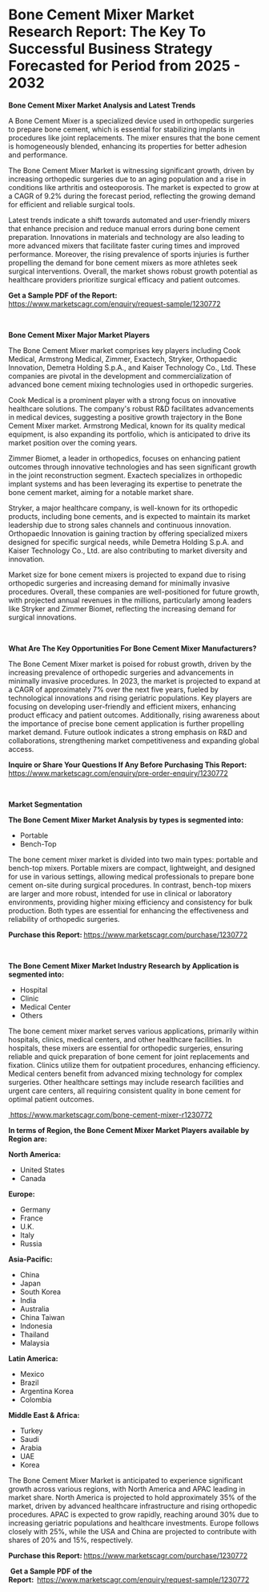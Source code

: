 <p><h1>Bone Cement Mixer Market Research Report: The Key To Successful Business Strategy Forecasted for Period from 2025 - 2032</h1></p><p><strong>Bone Cement Mixer Market Analysis and Latest Trends</strong></p>
<p><p>A Bone Cement Mixer is a specialized device used in orthopedic surgeries to prepare bone cement, which is essential for stabilizing implants in procedures like joint replacements. The mixer ensures that the bone cement is homogeneously blended, enhancing its properties for better adhesion and performance.</p><p>The Bone Cement Mixer Market is witnessing significant growth, driven by increasing orthopedic surgeries due to an aging population and a rise in conditions like arthritis and osteoporosis. The market is expected to grow at a CAGR of 9.2% during the forecast period, reflecting the growing demand for efficient and reliable surgical tools. </p><p>Latest trends indicate a shift towards automated and user-friendly mixers that enhance precision and reduce manual errors during bone cement preparation. Innovations in materials and technology are also leading to more advanced mixers that facilitate faster curing times and improved performance. Moreover, the rising prevalence of sports injuries is further propelling the demand for bone cement mixers as more athletes seek surgical interventions. Overall, the market shows robust growth potential as healthcare providers prioritize surgical efficacy and patient outcomes.</p></p>
<p><strong>Get a Sample PDF of the Report:&nbsp;</strong> <a href="https://www.marketscagr.com/enquiry/request-sample/1230772?utm_campaign=2518&utm_medium=2&utm_source=Github&utm_content=ia&utm_term=13042025&utm_id=bone-cement-mixer">https://www.marketscagr.com/enquiry/request-sample/1230772</a></p>
<p>&nbsp;</p>
<p><strong>Bone Cement Mixer Major Market Players</strong></p>
<p><p>The Bone Cement Mixer market comprises key players including Cook Medical, Armstrong Medical, Zimmer, Exactech, Stryker, Orthopaedic Innovation, Demetra Holding S.p.A., and Kaiser Technology Co., Ltd. These companies are pivotal in the development and commercialization of advanced bone cement mixing technologies used in orthopedic surgeries.</p><p>Cook Medical is a prominent player with a strong focus on innovative healthcare solutions. The company's robust R&D facilitates advancements in medical devices, suggesting a positive growth trajectory in the Bone Cement Mixer market. Armstrong Medical, known for its quality medical equipment, is also expanding its portfolio, which is anticipated to drive its market position over the coming years.</p><p>Zimmer Biomet, a leader in orthopedics, focuses on enhancing patient outcomes through innovative technologies and has seen significant growth in the joint reconstruction segment. Exactech specializes in orthopedic implant systems and has been leveraging its expertise to penetrate the bone cement market, aiming for a notable market share.</p><p>Stryker, a major healthcare company, is well-known for its orthopedic products, including bone cements, and is expected to maintain its market leadership due to strong sales channels and continuous innovation. Orthopaedic Innovation is gaining traction by offering specialized mixers designed for specific surgical needs, while Demetra Holding S.p.A. and Kaiser Technology Co., Ltd. are also contributing to market diversity and innovation.</p><p>Market size for bone cement mixers is projected to expand due to rising orthopedic surgeries and increasing demand for minimally invasive procedures. Overall, these companies are well-positioned for future growth, with projected annual revenues in the millions, particularly among leaders like Stryker and Zimmer Biomet, reflecting the increasing demand for surgical innovations.</p></p>
<p>&nbsp;</p>
<p><strong>What Are The Key Opportunities For Bone Cement Mixer Manufacturers?</strong></p>
<p><p>The Bone Cement Mixer market is poised for robust growth, driven by the increasing prevalence of orthopedic surgeries and advancements in minimally invasive procedures. In 2023, the market is projected to expand at a CAGR of approximately 7% over the next five years, fueled by technological innovations and rising geriatric populations. Key players are focusing on developing user-friendly and efficient mixers, enhancing product efficacy and patient outcomes. Additionally, rising awareness about the importance of precise bone cement application is further propelling market demand. Future outlook indicates a strong emphasis on R&D and collaborations, strengthening market competitiveness and expanding global access.</p></p>
<p><strong>Inquire or Share Your Questions If Any Before Purchasing This Report:</strong> <a href="https://www.marketscagr.com/enquiry/pre-order-enquiry/1230772?utm_campaign=2518&utm_medium=2&utm_source=Github&utm_content=ia&utm_term=13042025&utm_id=bone-cement-mixer">https://www.marketscagr.com/enquiry/pre-order-enquiry/1230772</a></p>
<p>&nbsp;</p>
<p><strong>Market Segmentation</strong></p>
<p><strong>The Bone Cement Mixer Market Analysis by types is segmented into:</strong></p>
<p><ul><li>Portable</li><li>Bench-Top</li></ul></p>
<p><p>The bone cement mixer market is divided into two main types: portable and bench-top mixers. Portable mixers are compact, lightweight, and designed for use in various settings, allowing medical professionals to prepare bone cement on-site during surgical procedures. In contrast, bench-top mixers are larger and more robust, intended for use in clinical or laboratory environments, providing higher mixing efficiency and consistency for bulk production. Both types are essential for enhancing the effectiveness and reliability of orthopedic surgeries.</p></p>
<p><strong>Purchase this Report:&nbsp;</strong><a href="https://www.marketscagr.com/purchase/1230772?utm_campaign=2518&utm_medium=2&utm_source=Github&utm_content=ia&utm_term=13042025&utm_id=bone-cement-mixer">https://www.marketscagr.com/purchase/1230772</a></p>
<p>&nbsp;</p>
<p><strong>The Bone Cement Mixer Market Industry Research by Application is segmented into:</strong></p>
<p><ul><li>Hospital</li><li>Clinic</li><li>Medical Center</li><li>Others</li></ul></p>
<p><p>The bone cement mixer market serves various applications, primarily within hospitals, clinics, medical centers, and other healthcare facilities. In hospitals, these mixers are essential for orthopedic surgeries, ensuring reliable and quick preparation of bone cement for joint replacements and fixation. Clinics utilize them for outpatient procedures, enhancing efficiency. Medical centers benefit from advanced mixing technology for complex surgeries. Other healthcare settings may include research facilities and urgent care centers, all requiring consistent quality in bone cement for optimal patient outcomes.</p></p>
<p><a href="https://www.marketscagr.com/bone-cement-mixer-r1230772?utm_campaign=2518&utm_medium=2&utm_source=Github&utm_content=ia&utm_term=13042025&utm_id=bone-cement-mixer">&nbsp;https://www.marketscagr.com/bone-cement-mixer-r1230772</a></p>
<p><strong>In terms of Region, the Bone Cement Mixer Market Players available by Region are:</strong></p>
<p>
    <p> <strong> North America: </strong>
        <ul>
            <li>United States</li>
            <li>Canada</li>
        </ul>
        </p> 
    <p> <strong> Europe: </strong>
        <ul>
            <li>Germany</li>
            <li>France</li>
            <li>U.K.</li>
            <li>Italy</li>
            <li>Russia</li>
        </ul>
        </p> 
    <p> <strong> Asia-Pacific: </strong>
        <ul>
            <li>China</li>
            <li>Japan</li>
            <li>South Korea</li>
            <li>India</li>
            <li>Australia</li>
            <li>China Taiwan</li>
            <li>Indonesia</li>
            <li>Thailand</li>
            <li>Malaysia</li>
        </ul>
        </p> 
    <p> <strong> Latin America: </strong>
        <ul>
            <li>Mexico</li>
            <li>Brazil</li>
            <li>Argentina Korea</li>
            <li>Colombia</li>
        </ul>
        </p> 
    <p> <strong> Middle East & Africa: </strong>
        <ul>
            <li>Turkey</li>
            <li>Saudi</li>
            <li>Arabia</li>
            <li>UAE</li>
            <li>Korea</li>
        </ul>
    </p>
    </p>
<p><p>The Bone Cement Mixer Market is anticipated to experience significant growth across various regions, with North America and APAC leading in market share. North America is projected to hold approximately 35% of the market, driven by advanced healthcare infrastructure and rising orthopedic procedures. APAC is expected to grow rapidly, reaching around 30% due to increasing geriatric populations and healthcare investments. Europe follows closely with 25%, while the USA and China are projected to contribute with shares of 20% and 15%, respectively.</p></p>
<p><strong>Purchase this Report: </strong><a href="https://www.marketscagr.com/purchase/1230772?utm_campaign=2518&utm_medium=2&utm_source=Github&utm_content=ia&utm_term=13042025&utm_id=bone-cement-mixer">https://www.marketscagr.com/purchase/1230772</a></p>
<p>&nbsp;<strong>Get a Sample PDF of the Report:&nbsp;&nbsp;</strong><a href="https://www.marketscagr.com/enquiry/request-sample/1230772?utm_campaign=2518&utm_medium=2&utm_source=Github&utm_content=ia&utm_term=13042025&utm_id=bone-cement-mixer">https://www.marketscagr.com/enquiry/request-sample/1230772</a></p>
<p><strong></strong></p>
<p><p></p><p></p><p></p></p>